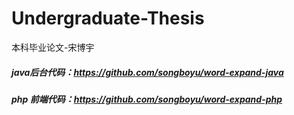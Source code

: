 # Undergraduate-Thesis
本科毕业论文-宋博宇

##### java后台代码：https://github.com/songboyu/word-expand-java
##### php 前端代码：https://github.com/songboyu/word-expand-php
